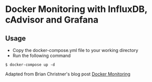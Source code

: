 # Docker Monitoring  with InfluxDB, cAdvisor and Grafana

## Usage
- Copy the docker-compose.yml file to your working directory
- Run the following command

``$ docker-compose up -d ``

Adapted from Brian Christner's blog post [Docker Monitoring](https://www.brianchristner.io/how-to-setup-docker-monitoring/)
